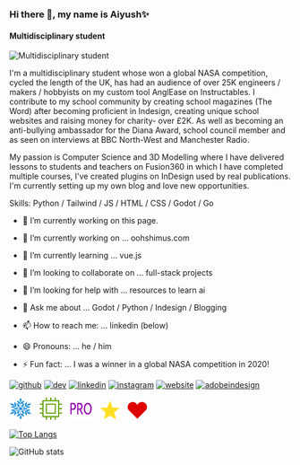 ### Hi there 👋, my name is Aiyush✨
#### Multidisciplinary student
![Multidisciplinary student](https://media-exp1.licdn.com/dms/image/C4E03AQFMTzkn8oBydQ/profile-displayphoto-shrink_400_400/0/1626769087648?e=1634169600&v=beta&t=l7YCrAD5b9wWhhFO5AfI8e7dZWNmIxUY5ABTdC0BEyc)

I'm a multidisciplinary student whose won a global NASA competition, cycled the length of the UK, has had an audience of over 25K engineers / makers / hobbyists on my custom tool AnglEase on Instructables. I contribute to my school community by creating school magazines (The Word) after becoming proficient in Indesign, creating unique school websites and raising money for charity- over £2K. As well as becoming an anti-bullying ambassador for the Diana Award, school council member and as seen on interviews at BBC North-West and Manchester Radio. 

My passion is Computer Science and 3D Modelling where I have delivered lessons to students and teachers on Fusion360 in which I have completed multiple courses, I've created plugins on InDesign used by real publications. I'm currently setting up my own blog and love new opportunities.

Skills: Python / Tailwind / JS / HTML / CSS / Godot / Go

- 🔭 I’m currently working on this page. 

- 🔭 I’m currently working on ... oohshimus.com
- 🌱 I’m currently learning ... vue.js
- 👯 I’m looking to collaborate on ... full-stack projects
- 🤔 I’m looking for help with ... resources to learn ai
- 💬 Ask me about ... Godot / Python / Indesign / Blogging
- 📫 How to reach me: ... linkedin (below)
- 😄 Pronouns: ... he / him
- ⚡ Fun fact: ... I was a winner in a global NASA competition in 2020!


[<img src='https://cdn.jsdelivr.net/npm/simple-icons@3.0.1/icons/github.svg' alt='github' height='40'>](https://github.com/Aiyush-g)  [<img src='https://cdn.jsdelivr.net/npm/simple-icons@3.0.1/icons/hashnode.svg' alt='dev' height='40'>](ooshimus.com)  [<img src='https://cdn.jsdelivr.net/npm/simple-icons@3.0.1/icons/linkedin.svg' alt='linkedin' height='40'>](https://www.linkedin.com/in/aiyush-gupta-2006/)  [<img src='https://cdn.jsdelivr.net/npm/simple-icons@3.0.1/icons/instagram.svg' alt='instagram' height='40'>](https://www.instagram.com/Aiyush.gupta/)  [<img src='https://cdn.jsdelivr.net/npm/simple-icons@3.0.1/icons/icloud.svg' alt='website' height='40'>](ooshimus.com)  [<img src='https://cdn.jsdelivr.net/npm/simple-icons@3.0.1/icons/adobeindesign.svg' alt='adobeindesign' height='40'>](https://www.linkedin.com/in/aiyush-gupta-2006/)  

<a href='https://archiveprogram.github.com/'><img src='https://raw.githubusercontent.com/acervenky/animated-github-badges/master/assets/acbadge.gif' width='40' height='40'></a> <a href='https://docs.github.com/en/developers'><img src='https://raw.githubusercontent.com/acervenky/animated-github-badges/master/assets/devbadge.gif' width='40' height='40'></a> <a href='https://github.com/pricing'><img src='https://raw.githubusercontent.com/acervenky/animated-github-badges/master/assets/pro.gif' width='40' height='40'></a> <a href='https://stars.github.com/'><img src='https://raw.githubusercontent.com/acervenky/animated-github-badges/master/assets/starbadge.gif' width='35' height='35'></a> <a href='https://docs.github.com/en/github/supporting-the-open-source-community-with-github-sponsors'><img src='https://raw.githubusercontent.com/acervenky/animated-github-badges/master/assets/sponsorbadge.gif' width='35' height='35'></a> 

[![Top Langs](https://github-readme-stats.vercel.app/api/top-langs/?username=Aiyush-g)](https://github.com/anuraghazra/github-readme-stats)

![GitHub stats](https://github-readme-stats.vercel.app/api?username=Aiyush-g&show_icons=true)  

